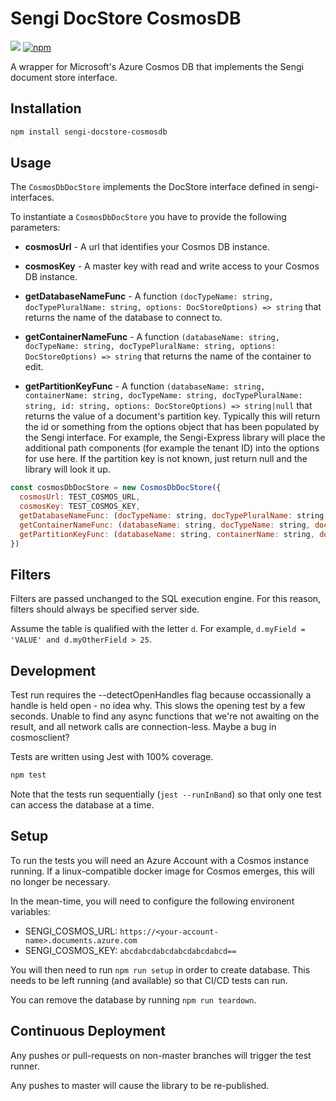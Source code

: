 # Sengi DocStore CosmosDB

![](https://github.com/karlhulme/sengi/workflows/CD/badge.svg)
[![npm](https://img.shields.io/npm/v/sengi-docstore-cosmosdb.svg)](https://www.npmjs.com/package/sengi-docstore-cosmosdb)

A wrapper for Microsoft's Azure Cosmos DB that implements the Sengi document store interface.

## Installation

```bash
npm install sengi-docstore-cosmosdb
```

## Usage

The `CosmosDbDocStore` implements the DocStore interface defined in sengi-interfaces.

To instantiate a `CosmosDbDocStore` you have to provide the following parameters:

* **cosmosUrl** - A url that identifies your Cosmos DB instance.

* **cosmosKey** - A master key with read and write access to your Cosmos DB instance.

* **getDatabaseNameFunc** - A function `(docTypeName: string, docTypePluralName: string, options: DocStoreOptions) => string` that returns the name of the database to connect to.

* **getContainerNameFunc** - A function `(databaseName: string, docTypeName: string, docTypePluralName: string, options: DocStoreOptions) => string` that returns the name of the container to edit.

* **getPartitionKeyFunc** - A function `(databaseName: string, containerName: string, docTypeName: string, docTypePluralName: string, id: string, options: DocStoreOptions) => string|null` that returns the value of a document's partition key.  Typically this will return the id or something from the options
object that has been populated by the Sengi interface.  For example, the Sengi-Express library will place the additional path components (for example the tenant ID) into the options for use here.  If the partition key is not known, just return null and the library will look it up.

```javascript
const cosmosDbDocStore = new CosmosDbDocStore({
  cosmosUrl: TEST_COSMOS_URL,
  cosmosKey: TEST_COSMOS_KEY,
  getDatabaseNameFunc: (docTypeName: string, docTypePluralName: string, options: DocStoreOptions) => 'sengi',
  getContainerNameFunc: (databaseName: string, docTypeName: string, docTypePluralName: string) => docTypePluralName,
  getPartitionKeyFunc: (databaseName: string, containerName: string, docTypeName: string, docTypePluralName: string, id: string) => docTypePluralName === 'trees' ? id : null
})
```

## Filters

Filters are passed unchanged to the SQL execution engine.  For this reason, filters should always be specified server side.

Assume the table is qualified with the letter `d`.  For example, `d.myField = 'VALUE' and d.myOtherField > 25`.

## Development

Test run requires the --detectOpenHandles flag because occassionally a handle is held open - no idea why.
This slows the opening test by a few seconds.
Unable to find any async functions that we're not awaiting on the result, and all network calls are connection-less.  Maybe a bug in cosmosclient?

Tests are written using Jest with 100% coverage.

```bash
npm test
```

Note that the tests run sequentially (`jest --runInBand`) so that only one test can access the database at a time. 

## Setup

To run the tests you will need an Azure Account with a Cosmos instance running.  If a linux-compatible docker image for Cosmos emerges, this will no longer be necessary.

In the mean-time, you will need to configure the following environent variables:

* SENGI_COSMOS_URL: `https://<your-account-name>.documents.azure.com`
* SENGI_COSMOS_KEY: `abcdabcdabcdabcdabcdabcd==`

You will then need to run `npm run setup` in order to create database.  This needs to be left running (and available) so that CI/CD tests can run.

You can remove the database by running `npm run teardown`.

## Continuous Deployment

Any pushes or pull-requests on non-master branches will trigger the test runner.

Any pushes to master will cause the library to be re-published.
